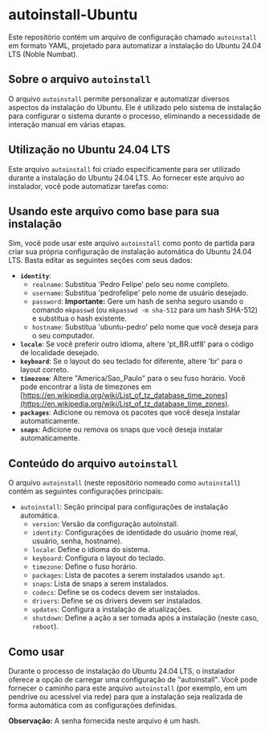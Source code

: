 # autoinstall-Ubuntu

Este repositório contém um arquivo de configuração chamado `autoinstall` em formato YAML, projetado para automatizar a instalação do Ubuntu 24.04 LTS (Noble Numbat).

## Sobre o arquivo `autoinstall`

O arquivo `autoinstall` permite personalizar e automatizar diversos aspectos da instalação do Ubuntu. Ele é utilizado pelo sistema de instalação para configurar o sistema durante o processo, eliminando a necessidade de interação manual em várias etapas.

## Utilização no Ubuntu 24.04 LTS

Este arquivo `autoinstall` foi criado especificamente para ser utilizado durante a instalação do Ubuntu 24.04 LTS. Ao fornecer este arquivo ao instalador, você pode automatizar tarefas como:

## Usando este arquivo como base para sua instalação

Sim, você pode usar este arquivo `autoinstall` como ponto de partida para criar sua própria configuração de instalação automática do Ubuntu 24.04 LTS. Basta editar as seguintes seções com seus dados:

* **`identity`**:
    * `realname`: Substitua 'Pedro Felipe' pelo seu nome completo.
    * `username`: Substitua 'pedrofelipe' pelo nome de usuário desejado.
    * `password`: **Importante:** Gere um hash de senha seguro usando o comando `mkpasswd` (ou `mkpasswd -m sha-512` para um hash SHA-512) e substitua o hash existente.
    * `hostname`: Substitua 'ubuntu-pedro' pelo nome que você deseja para o seu computador.
* **`locale`**: Se você preferir outro idioma, altere 'pt\_BR.utf8' para o código de localidade desejado.
* **`keyboard`**: Se o layout do seu teclado for diferente, altere 'br' para o layout correto.
* **`timezone`**: Altere "America/Sao\_Paulo" para o seu fuso horário. Você pode encontrar a lista de timezones em [https://en.wikipedia.org/wiki/List_of_tz_database_time_zones](https://en.wikipedia.org/wiki/List_of_tz_database_time_zones).
* **`packages`**: Adicione ou remova os pacotes que você deseja instalar automaticamente.
* **`snaps`**: Adicione ou remova os snaps que você deseja instalar automaticamente.

## Conteúdo do arquivo `autoinstall`

O arquivo `autoinstall` (neste repositório nomeado como `autoinstall`) contém as seguintes configurações principais:

* `autoinstall`: Seção principal para configurações de instalação automática.
    * `version`: Versão da configuração autoinstall.
    * `identity`: Configurações de identidade do usuário (nome real, usuário, senha, hostname).
    * `locale`: Define o idioma do sistema.
    * `keyboard`: Configura o layout do teclado.
    * `timezone`: Define o fuso horário.
    * `packages`: Lista de pacotes a serem instalados usando `apt`.
    * `snaps`: Lista de snaps a serem instalados.
    * `codecs`: Define se os codecs devem ser instalados.
    * `drivers`: Define se os drivers devem ser instalados.
    * `updates`: Configura a instalação de atualizações.
    * `shutdown`: Define a ação a ser tomada após a instalação (neste caso, `reboot`).

## Como usar

Durante o processo de instalação do Ubuntu 24.04 LTS, o instalador oferece a opção de carregar uma configuração de "autoinstall". Você pode fornecer o caminho para este arquivo `autoinstall` (por exemplo, em um pendrive ou acessível via rede) para que a instalação seja realizada de forma automática com as configurações definidas.

**Observação:** A senha fornecida neste arquivo é um hash.

